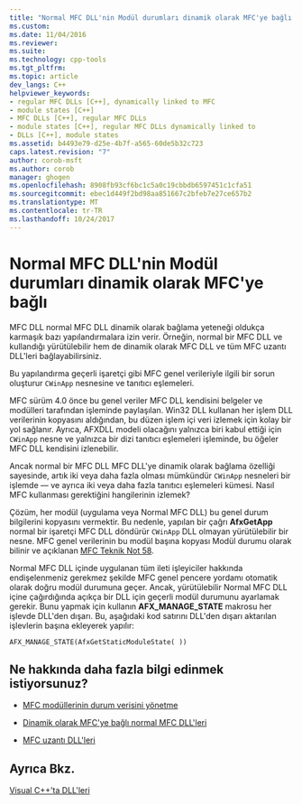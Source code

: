 ```yaml
---
title: "Normal MFC DLL'nin Modül durumları dinamik olarak MFC'ye bağlı | Microsoft Docs"
ms.custom: 
ms.date: 11/04/2016
ms.reviewer: 
ms.suite: 
ms.technology: cpp-tools
ms.tgt_pltfrm: 
ms.topic: article
dev_langs: C++
helpviewer_keywords:
- regular MFC DLLs [C++], dynamically linked to MFC
- module states [C++]
- MFC DLLs [C++], regular MFC DLLs
- module states [C++], regular MFC DLLs dynamically linked to
- DLLs [C++], module states
ms.assetid: b4493e79-d25e-4b7f-a565-60de5b32c723
caps.latest.revision: "7"
author: corob-msft
ms.author: corob
manager: ghogen
ms.openlocfilehash: 8908fb93cf6bc1c5a0c19cbbdb6597451c1cfa51
ms.sourcegitcommit: ebec1d449f2bd98aa851667c2bfeb7e27ce657b2
ms.translationtype: MT
ms.contentlocale: tr-TR
ms.lasthandoff: 10/24/2017
---
```

# <a name="module-states-of-a-regular-mfc-dll-dynamically-linked-to-mfc"></a>Normal MFC DLL'nin Modül durumları dinamik olarak MFC'ye bağlı
MFC DLL normal MFC DLL dinamik olarak bağlama yeteneği oldukça karmaşık bazı yapılandırmalara izin verir. Örneğin, normal bir MFC DLL ve kullandığı yürütülebilir hem de dinamik olarak MFC DLL ve tüm MFC uzantı DLL'leri bağlayabilirsiniz.  
  
 Bu yapılandırma geçerli işaretçi gibi MFC genel verileriyle ilgili bir sorun oluşturur `CWinApp` nesnesine ve tanıtıcı eşlemeleri.  
  
 MFC sürüm 4.0 önce bu genel veriler MFC DLL kendisini belgeler ve modülleri tarafından işleminde paylaşılan. Win32 DLL kullanan her işlem DLL verilerinin kopyasını aldığından, bu düzen işlem içi veri izlemek için kolay bir yol sağlanır. Ayrıca, AFXDLL modeli olacağını yalnızca biri kabul ettiği için `CWinApp` nesne ve yalnızca bir dizi tanıtıcı eşlemeleri işleminde, bu öğeler MFC DLL kendisini izlenebilir.  
  
 Ancak normal bir MFC DLL MFC DLL'ye dinamik olarak bağlama özelliği sayesinde, artık iki veya daha fazla olması mümkündür `CWinApp` nesneleri bir işlemde — ve ayrıca iki veya daha fazla tanıtıcı eşlemeleri kümesi. Nasıl MFC kullanması gerektiğini hangilerinin izlemek?  
  
 Çözüm, her modül (uygulama veya Normal MFC DLL) bu genel durum bilgilerini kopyasını vermektir. Bu nedenle, yapılan bir çağrı **AfxGetApp** normal bir işaretçi MFC DLL döndürür `CWinApp` DLL olmayan yürütülebilir bir nesne. MFC genel verilerinin bu modül başına kopyası Modül durumu olarak bilinir ve açıklanan [MFC Teknik Not 58](../mfc/tn058-mfc-module-state-implementation.md).  
  
 Normal MFC DLL içinde uygulanan tüm ileti işleyiciler hakkında endişelenmeniz gerekmez şekilde MFC genel pencere yordamı otomatik olarak doğru modül durumuna geçer. Ancak, yürütülebilir Normal MFC DLL içine çağırdığında açıkça bir DLL için geçerli modül durumunu ayarlamak gerekir. Bunu yapmak için kullanın **AFX_MANAGE_STATE** makrosu her işlevde DLL'den dışarı. Bu, aşağıdaki kod satırını DLL'den dışarı aktarılan işlevlerin başına ekleyerek yapılır:  
  
```  
AFX_MANAGE_STATE(AfxGetStaticModuleState( ))  
```  
  
## <a name="what-do-you-want-to-know-more-about"></a>Ne hakkında daha fazla bilgi edinmek istiyorsunuz?  
  
-   [MFC modüllerinin durum verisini yönetme](../mfc/managing-the-state-data-of-mfc-modules.md)  
  
-   [Dinamik olarak MFC'ye bağlı normal MFC DLL'leri](../build/regular-dlls-dynamically-linked-to-mfc.md)  
  
-   [MFC uzantı DLL'leri](../build/extension-dlls-overview.md)  
  
## <a name="see-also"></a>Ayrıca Bkz.  
 [Visual C++'ta DLL'leri](../build/dlls-in-visual-cpp.md)
